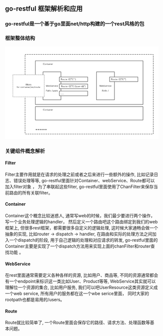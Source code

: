 ## go-restful 框架解析和应用
### go-restful是一个基于go里面net/http构建的一个rest风格的包
### 框架整体结构
![go-restful架构](/assets/go-restful.png)
### 关键组件概念解析
#### Filter
Filter主要作用就是在请求的处理之前或者之后来进行一些额外的操作, 比如记录日志、错误处理等等, go-restful里面针对Container、webService、Route都可以加入filter对象 ， 为了串联起这些filter, go-restful里面使用了ChanFilter来保存当前路由的所有关联filter。
#### Container
Container这个概念比较迷惑人, 通常写web的时候，我们最少要进行两个操作， 写一个业务处理逻辑的handler， 然后定义一个路由吧这个路由绑定到我们的web框架上, 但很多rest框架，都需要很多自定义的逻辑处理, 这时候大家通畅会做一个抽象的实现, 比如router -> dispatch -> handler, 在路由和实际的处理方法之间加入一个dispatch的阶段, 用于自己逻辑的处理和对应请求的转发, go-restful里面的Container主要是实现了一个dispatch方法用来实现上面的chanFilter和router查找功能 。
#### WebService
在rest里面通常需要定义各种各样的资源, 比如用户、商品等, 不同的资源通常都会有一个endpoint来标识这一类比如User、Product等等, WebService其实就可以理解位一个资源的集合, 比如用户服务, 我们可以吧UserResource这类资源定义成一个web service, 所有用户的服务都在这一个wbe serice里面， 同时大家的rootpath也都是易用的/users。
#### Route
Route就比较简单了, 一个Route里面会保存它的路径、请求方法、处理函数等基本问题。
 


